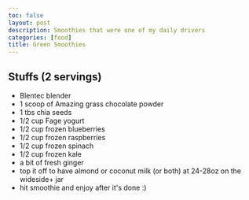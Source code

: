 ```yaml
---
toc: false
layout: post
description: Smoothies that were one of my daily drivers
categories: [food]
title: Green Smoothies
---
```

## Stuffs (2 servings)
 - Blentec blender
 - 1 scoop of Amazing grass chocolate powder
 - 1 tbs chia seeds
 - 1/2 cup Fage yogurt
 - 1/2 cup frozen blueberries
 - 1/2 cup frozen raspberries
 - 1/2 cup frozen spinach
 - 1/2 cup frozen kale
 - a bit of fresh ginger
 - top it off to have almond or coconut milk (or both) at 24-28oz on the wideside+ jar
 - hit smoothie and enjoy after it's done :)